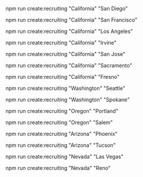 npm run create:recruiting "California" "San Diego"

npm run create:recruiting "California" "San Francisco"

npm run create:recruiting "California" "Los Angeles"

npm run create:recruiting "California" "Irvine"

npm run create:recruiting "California" "San Jose"

npm run create:recruiting "California" "Sacramento"

npm run create:recruiting "California" "Fresno"

npm run create:recruiting "Washington" "Seattle"

npm run create:recruiting "Washington" "Spokane"

npm run create:recruiting "Oregon" "Portland"

npm run create:recruiting "Oregon" "Salem"

npm run create:recruiting "Arizona" "Phoenix"

npm run create:recruiting "Arizona" "Tucson"

npm run create:recruiting "Nevada" "Las Vegas"

npm run create:recruiting "Nevada" "Reno"

